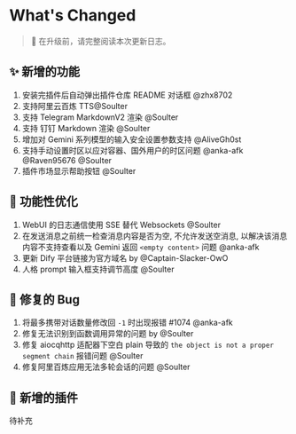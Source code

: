 # What's Changed

> 📢 在升级前，请完整阅读本次更新日志。

## ✨ 新增的功能

1. 安装完插件后自动弹出插件仓库 README 对话框 @zhx8702
4. 支持阿里云百炼 TTS@Soulter
5. 支持 Telegram MarkdownV2 渲染  @Soulter
6. 支持 钉钉 Markdown 渲染 @Soulter
6. 增加对 Gemini 系列模型的输入安全设置参数支持 @AliveGh0st
7. 支持手动设置时区以应对容器、国外用户的时区问题 @anka-afk @Raven95676 @Soulter
8. 插件市场显示帮助按钮 @Soulter

## 🎈 功能性优化

1. WebUI 的日志通信使用 SSE 替代 Websockets @Soulter
2. 在发送消息之前统一检查消息内容是否为空, 不允许发送空消息, 以解决该消息内容不支持查看以及 Gemini 返回 `<empty content>` 问题 @anka-afk
3. 更新 Dify 平台链接为官方域名 by @Captain-Slacker-OwO
4. 人格 prompt 输入框支持调节高度 @Soulter

## 🐛 修复的 Bug

1. 将最多携带对话数量修改回 `-1` 时出现报错 #1074 @anka-afk
2. 修复无法识别到函数调用异常的问题 by @Soulter
3. 修复 aiocqhttp 适配器下空白 plain 导致的 `the object is not a proper segment chain` 报错问题 @Soulter
4. 修复阿里百炼应用无法多轮会话的问题 @Soulter

## 🧩 新增的插件

待补充
